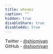```yaml
---
title: whoami
caption: ""
hidden: true
disableShare: true
disableAds: true
---
```


Twitter - [@shiomiyan](https://www.twitter.com/shiomiyan)<br>
GitHub - [@shiomiyan](https://www.github.com/shiomiyan)
